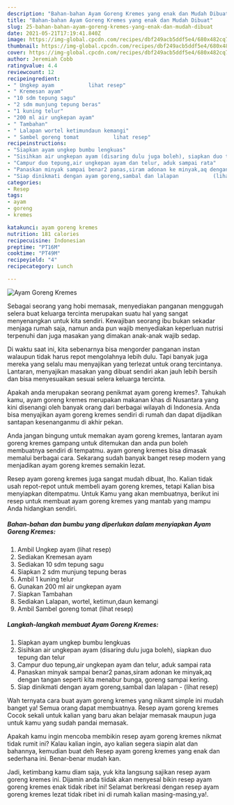 ```yaml
---
description: "Bahan-bahan Ayam Goreng Kremes yang enak dan Mudah Dibuat"
title: "Bahan-bahan Ayam Goreng Kremes yang enak dan Mudah Dibuat"
slug: 25-bahan-bahan-ayam-goreng-kremes-yang-enak-dan-mudah-dibuat
date: 2021-05-21T17:19:41.840Z
image: https://img-global.cpcdn.com/recipes/dbf249acb5ddf5e4/680x482cq70/ayam-goreng-kremes-foto-resep-utama.jpg
thumbnail: https://img-global.cpcdn.com/recipes/dbf249acb5ddf5e4/680x482cq70/ayam-goreng-kremes-foto-resep-utama.jpg
cover: https://img-global.cpcdn.com/recipes/dbf249acb5ddf5e4/680x482cq70/ayam-goreng-kremes-foto-resep-utama.jpg
author: Jeremiah Cobb
ratingvalue: 4.4
reviewcount: 12
recipeingredient:
- " Ungkep ayam           lihat resep"
- " Kremesan ayam"
- "10 sdm tepung sagu"
- "2 sdm munjung tepung beras"
- "1 kuning telur"
- "200 ml air ungkepan ayam"
- " Tambahan"
- " Lalapan wortel ketimundaun kemangi"
- " Sambel goreng tomat           lihat resep"
recipeinstructions:
- "Siapkan ayam ungkep bumbu lengkuas"
- "Sisihkan air ungkepan ayam (disaring dulu juga boleh), siapkan duo tepung dan telur"
- "Campur duo tepung,air ungkepan ayam dan telur, aduk sampai rata"
- "Panaskan minyak sampai benar2 panas,siram adonan ke minyak,aq dengan tangan seperti kita menabur bunga, goreng sampai kering."
- "Siap dinikmati dengan ayam goreng,sambal dan lalapan           (lihat resep)"
categories:
- Resep
tags:
- ayam
- goreng
- kremes

katakunci: ayam goreng kremes 
nutrition: 181 calories
recipecuisine: Indonesian
preptime: "PT16M"
cooktime: "PT49M"
recipeyield: "4"
recipecategory: Lunch

---
```



![Ayam Goreng Kremes](https://img-global.cpcdn.com/recipes/dbf249acb5ddf5e4/680x482cq70/ayam-goreng-kremes-foto-resep-utama.jpg)

Sebagai seorang yang hobi memasak, menyediakan panganan menggugah selera buat keluarga tercinta merupakan suatu hal yang sangat menyenangkan untuk kita sendiri. Kewajiban seorang ibu bukan sekadar menjaga rumah saja, namun anda pun wajib menyediakan keperluan nutrisi terpenuhi dan juga masakan yang dimakan anak-anak wajib sedap.

Di waktu  saat ini, kita sebenarnya bisa mengorder panganan instan walaupun tidak harus repot mengolahnya lebih dulu. Tapi banyak juga mereka yang selalu mau menyajikan yang terlezat untuk orang tercintanya. Lantaran, menyajikan masakan yang dibuat sendiri akan jauh lebih bersih dan bisa menyesuaikan sesuai selera keluarga tercinta. 



Apakah anda merupakan seorang penikmat ayam goreng kremes?. Tahukah kamu, ayam goreng kremes merupakan makanan khas di Nusantara yang kini disenangi oleh banyak orang dari berbagai wilayah di Indonesia. Anda bisa menyajikan ayam goreng kremes sendiri di rumah dan dapat dijadikan santapan kesenanganmu di akhir pekan.

Anda jangan bingung untuk memakan ayam goreng kremes, lantaran ayam goreng kremes gampang untuk ditemukan dan anda pun boleh membuatnya sendiri di tempatmu. ayam goreng kremes bisa dimasak memalui berbagai cara. Sekarang sudah banyak banget resep modern yang menjadikan ayam goreng kremes semakin lezat.

Resep ayam goreng kremes juga sangat mudah dibuat, lho. Kalian tidak usah repot-repot untuk membeli ayam goreng kremes, tetapi Kalian bisa menyiapkan ditempatmu. Untuk Kamu yang akan membuatnya, berikut ini resep untuk membuat ayam goreng kremes yang mantab yang mampu Anda hidangkan sendiri.

<!--inarticleads1-->

##### Bahan-bahan dan bumbu yang diperlukan dalam menyiapkan Ayam Goreng Kremes:

1. Ambil  Ungkep ayam           (lihat resep)
1. Sediakan  Kremesan ayam
1. Sediakan 10 sdm tepung sagu
1. Siapkan 2 sdm munjung tepung beras
1. Ambil 1 kuning telur
1. Gunakan 200 ml air ungkepan ayam
1. Siapkan  Tambahan
1. Sediakan  Lalapan, wortel, ketimun,daun kemangi
1. Ambil  Sambel goreng tomat           (lihat resep)




<!--inarticleads2-->

##### Langkah-langkah membuat Ayam Goreng Kremes:

1. Siapkan ayam ungkep bumbu lengkuas
1. Sisihkan air ungkepan ayam (disaring dulu juga boleh), siapkan duo tepung dan telur
1. Campur duo tepung,air ungkepan ayam dan telur, aduk sampai rata
1. Panaskan minyak sampai benar2 panas,siram adonan ke minyak,aq dengan tangan seperti kita menabur bunga, goreng sampai kering.
1. Siap dinikmati dengan ayam goreng,sambal dan lalapan -           (lihat resep)




Wah ternyata cara buat ayam goreng kremes yang nikamt simple ini mudah banget ya! Semua orang dapat membuatnya. Resep ayam goreng kremes Cocok sekali untuk kalian yang baru akan belajar memasak maupun juga untuk kamu yang sudah pandai memasak.

Apakah kamu ingin mencoba membikin resep ayam goreng kremes nikmat tidak rumit ini? Kalau kalian ingin, ayo kalian segera siapin alat dan bahannya, kemudian buat deh Resep ayam goreng kremes yang enak dan sederhana ini. Benar-benar mudah kan. 

Jadi, ketimbang kamu diam saja, yuk kita langsung sajikan resep ayam goreng kremes ini. Dijamin anda tiidak akan menyesal bikin resep ayam goreng kremes enak tidak ribet ini! Selamat berkreasi dengan resep ayam goreng kremes lezat tidak ribet ini di rumah kalian masing-masing,ya!.

